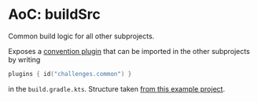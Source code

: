 # AoC: buildSrc
Common build logic for all other subprojects.

Exposes a [convention plugin](https://docs.gradle.org/current/userguide/sharing_build_logic_between_subprojects.html) that can be imported in the other subprojects by writing
```kotlin
plugins { id("challenges.common") }
```
in the `build.gradle.kts`.
Structure taken [from this example project](https://docs.gradle.org/current/samples/sample_sharing_convention_plugins_with_build_logic.html).
